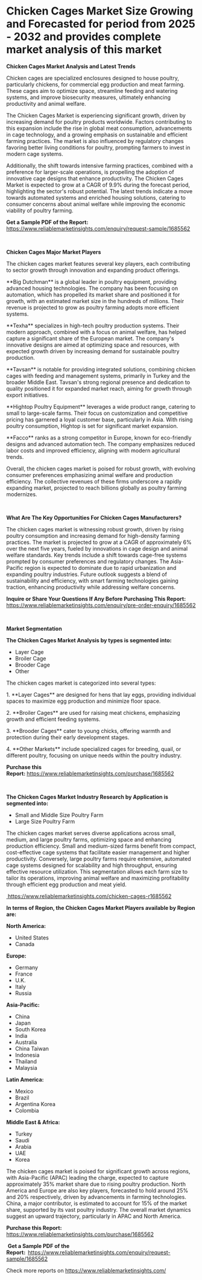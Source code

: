<p><h1>Chicken Cages Market Size Growing and Forecasted for period from 2025 - 2032 and provides complete market analysis of this market</h1></p><p><strong>Chicken Cages Market Analysis and Latest Trends</strong></p>
<p><p>Chicken cages are specialized enclosures designed to house poultry, particularly chickens, for commercial egg production and meat farming. These cages aim to optimize space, streamline feeding and watering systems, and improve biosecurity measures, ultimately enhancing productivity and animal welfare.</p><p>The Chicken Cages Market is experiencing significant growth, driven by increasing demand for poultry products worldwide. Factors contributing to this expansion include the rise in global meat consumption, advancements in cage technology, and a growing emphasis on sustainable and efficient farming practices. The market is also influenced by regulatory changes favoring better living conditions for poultry, prompting farmers to invest in modern cage systems.</p><p>Additionally, the shift towards intensive farming practices, combined with a preference for larger-scale operations, is propelling the adoption of innovative cage designs that enhance productivity. The Chicken Cages Market is expected to grow at a CAGR of 9.9% during the forecast period, highlighting the sector's robust potential. The latest trends indicate a move towards automated systems and enriched housing solutions, catering to consumer concerns about animal welfare while improving the economic viability of poultry farming.</p></p>
<p><strong>Get a Sample PDF of the Report:&nbsp;</strong> <a href="https://www.reliablemarketinsights.com/enquiry/request-sample/1685562?utm_campaign=2013&utm_medium=2&utm_source=Github&utm_content=ia&utm_term=22022025&utm_id=chicken-cages">https://www.reliablemarketinsights.com/enquiry/request-sample/1685562</a></p>
<p>&nbsp;</p>
<p><strong>Chicken Cages Major Market Players</strong></p>
<p><p>The chicken cages market features several key players, each contributing to sector growth through innovation and expanding product offerings. </p><p>**Big Dutchman** is a global leader in poultry equipment, providing advanced housing technologies. The company has been focusing on automation, which has propelled its market share and positioned it for growth, with an estimated market size in the hundreds of millions. Their revenue is projected to grow as poultry farming adopts more efficient systems.</p><p>**Texha** specializes in high-tech poultry production systems. Their modern approach, combined with a focus on animal welfare, has helped capture a significant share of the European market. The company's innovative designs are aimed at optimizing space and resources, with expected growth driven by increasing demand for sustainable poultry production.</p><p>**Tavsan** is notable for providing integrated solutions, combining chicken cages with feeding and management systems, primarily in Turkey and the broader Middle East. Tavsan's strong regional presence and dedication to quality positioned it for expanded market reach, aiming for growth through export initiatives.</p><p>**Hightop Poultry Equipment** leverages a wide product range, catering to small to large-scale farms. Their focus on customization and competitive pricing has garnered a loyal customer base, particularly in Asia. With rising poultry consumption, Hightop is set for significant market expansion.</p><p>**Facco** ranks as a strong competitor in Europe, known for eco-friendly designs and advanced automation tech. The company emphasizes reduced labor costs and improved efficiency, aligning with modern agricultural trends.</p><p>Overall, the chicken cages market is poised for robust growth, with evolving consumer preferences emphasizing animal welfare and production efficiency. The collective revenues of these firms underscore a rapidly expanding market, projected to reach billions globally as poultry farming modernizes.</p></p>
<p>&nbsp;</p>
<p><strong>What Are The Key Opportunities For Chicken Cages Manufacturers?</strong></p>
<p><p>The chicken cages market is witnessing robust growth, driven by rising poultry consumption and increasing demand for high-density farming practices. The market is projected to grow at a CAGR of approximately 6% over the next five years, fueled by innovations in cage design and animal welfare standards. Key trends include a shift towards cage-free systems prompted by consumer preferences and regulatory changes. The Asia-Pacific region is expected to dominate due to rapid urbanization and expanding poultry industries. Future outlook suggests a blend of sustainability and efficiency, with smart farming technologies gaining traction, enhancing productivity while addressing welfare concerns.</p></p>
<p><strong>Inquire or Share Your Questions If Any Before Purchasing This Report:</strong> <a href="https://www.reliablemarketinsights.com/enquiry/pre-order-enquiry/1685562?utm_campaign=2013&utm_medium=2&utm_source=Github&utm_content=ia&utm_term=22022025&utm_id=chicken-cages">https://www.reliablemarketinsights.com/enquiry/pre-order-enquiry/1685562</a></p>
<p>&nbsp;</p>
<p><strong>Market Segmentation</strong></p>
<p><strong>The Chicken Cages Market Analysis by types is segmented into:</strong></p>
<p><ul><li>Layer Cage</li><li>Broiler Cage</li><li>Brooder Cage</li><li>Other</li></ul></p>
<p><p>The chicken cages market is categorized into several types: </p><p>1. **Layer Cages** are designed for hens that lay eggs, providing individual spaces to maximize egg production and minimize floor space.</p><p>2. **Broiler Cages** are used for raising meat chickens, emphasizing growth and efficient feeding systems.</p><p>3. **Brooder Cages** cater to young chicks, offering warmth and protection during their early development stages.</p><p>4. **Other Markets** include specialized cages for breeding, quail, or different poultry, focusing on unique needs within the poultry industry.</p></p>
<p><strong>Purchase this Report:&nbsp;</strong><a href="https://www.reliablemarketinsights.com/purchase/1685562?utm_campaign=2013&utm_medium=2&utm_source=Github&utm_content=ia&utm_term=22022025&utm_id=chicken-cages">https://www.reliablemarketinsights.com/purchase/1685562</a></p>
<p>&nbsp;</p>
<p><strong>The Chicken Cages Market Industry Research by Application is segmented into:</strong></p>
<p><ul><li>Small and Middle Size Poultry Farm</li><li>Large Size Poultry Farm</li></ul></p>
<p><p>The chicken cages market serves diverse applications across small, medium, and large poultry farms, optimizing space and enhancing production efficiency. Small and medium-sized farms benefit from compact, cost-effective cage systems that facilitate easier management and higher productivity. Conversely, large poultry farms require extensive, automated cage systems designed for scalability and high throughput, ensuring effective resource utilization. This segmentation allows each farm size to tailor its operations, improving animal welfare and maximizing profitability through efficient egg production and meat yield.</p></p>
<p><a href="https://www.reliablemarketinsights.com/chicken-cages-r1685562?utm_campaign=2013&utm_medium=2&utm_source=Github&utm_content=ia&utm_term=22022025&utm_id=chicken-cages">&nbsp;https://www.reliablemarketinsights.com/chicken-cages-r1685562</a></p>
<p><strong>In terms of Region, the Chicken Cages Market Players available by Region are:</strong></p>
<p>
    <p> <strong> North America: </strong>
        <ul>
            <li>United States</li>
            <li>Canada</li>
        </ul>
        </p> 
    <p> <strong> Europe: </strong>
        <ul>
            <li>Germany</li>
            <li>France</li>
            <li>U.K.</li>
            <li>Italy</li>
            <li>Russia</li>
        </ul>
        </p> 
    <p> <strong> Asia-Pacific: </strong>
        <ul>
            <li>China</li>
            <li>Japan</li>
            <li>South Korea</li>
            <li>India</li>
            <li>Australia</li>
            <li>China Taiwan</li>
            <li>Indonesia</li>
            <li>Thailand</li>
            <li>Malaysia</li>
        </ul>
        </p> 
    <p> <strong> Latin America: </strong>
        <ul>
            <li>Mexico</li>
            <li>Brazil</li>
            <li>Argentina Korea</li>
            <li>Colombia</li>
        </ul>
        </p> 
    <p> <strong> Middle East & Africa: </strong>
        <ul>
            <li>Turkey</li>
            <li>Saudi</li>
            <li>Arabia</li>
            <li>UAE</li>
            <li>Korea</li>
        </ul>
    </p>
    </p>
<p><p>The chicken cages market is poised for significant growth across regions, with Asia-Pacific (APAC) leading the charge, expected to capture approximately 35% market share due to rising poultry production. North America and Europe are also key players, forecasted to hold around 25% and 20% respectively, driven by advancements in farming technologies. China, a major contributor, is estimated to account for 15% of the market share, supported by its vast poultry industry. The overall market dynamics suggest an upward trajectory, particularly in APAC and North America.</p></p>
<p><strong>Purchase this Report: </strong><a href="https://www.reliablemarketinsights.com/purchase/1685562?utm_campaign=2013&utm_medium=2&utm_source=Github&utm_content=ia&utm_term=22022025&utm_id=chicken-cages">https://www.reliablemarketinsights.com/purchase/1685562</a></p>
<p>&nbsp;<strong>Get a Sample PDF of the Report:&nbsp;&nbsp;</strong><a href="https://www.reliablemarketinsights.com/enquiry/request-sample/1685562?utm_campaign=2013&utm_medium=2&utm_source=Github&utm_content=ia&utm_term=22022025&utm_id=chicken-cages">https://www.reliablemarketinsights.com/enquiry/request-sample/1685562</a></p>
<p><strong></strong></p>
<p>Check more reports on <a href="https://www.reliablemarketinsights.com/?utm_campaign=2013&utm_medium=2&utm_source=Github&utm_content=ia&utm_term=22022025&utm_id=chicken-cages">https://www.reliablemarketinsights.com/</a></p>